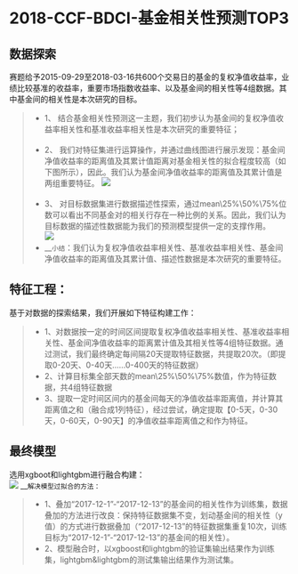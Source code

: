 # 2018-CCF-BDCI-基金相关性预测TOP3
## 数据探索
赛题给予2015-09-29至2018-03-16共600个交易日的基金的复权净值收益率，业绩比较基准的收益率，重要市场指数收益率、以及基金间的相关性等4组数据。其中基金间的相关性是本次研究的目标。 <br>
>* 1、	结合基金相关性预测这一主题，我们初步认为基金间的复权净值收益率相关性和基准收益率相关性是本次研究的重要特征； <br><br>
>* 2、	我们对特征集进行运算操作，并通过曲线图进行展示发现：基金间净值收益率的距离值及其累计值距离对基金相关性的拟合程度较高（如下图所示），因此。我们认为基金间净值收益率的距离值及其累计值是两组重要特征。
![](https://github.com/ZainHuang/2018-CCF-BDCI--TOP3/blob/master/photo/%E5%9B%BE%E7%89%871.png)<br><br>
>* 3、	对目标数据集进行数据描述性探索，通过mean\25%\50%\75%位数可以看出不同基金对的相关行存在一种比例的关系。因此，我们认为目标数据的描述性数据能为我们的预测模型提供一定的支撑作用。<br>
![](https://github.com/ZainHuang/2018-CCF-BDCI--TOP3/blob/master/photo/%E5%9B%BE%E7%89%872.png)<br>
> * __`小结`：我们认为复权净值收益率相关性、基准收益率相关性、基金间净值收益率的距离值及其累计值、描述性数据是本次研究的重要特征。

## 特征工程：

基于对数据的探索结果，我们开展如下特征构建工作： <br>
>* 1、对数据按一定的时间区间提取复权净值收益率相关性、基准收益率相关性、基金间净值收益率的距离累计值及其相关性等4组特征数据。通过测试，我们最终确定每间隔20天提取特征数据，共提取20次。（即提取0-20天、0-40天……0-400天的特征数据）<br>
>* 2、计算目标集全部天数的mean\25%\50%\75%数值，作为特征数据，共4组特征数据<br>
>* 3、提取一定时间区间内的基金间每天的净值收益率距离值，并计算其距离值之和（融合成1列特征），经过尝试，确定提取【0-5天，0-30天，0-60天，0-90天】的净值收益率距离值之和作为特征。<br>

## 最终模型

选用xgboot和lightgbm进行融合构建：<br> 
![](https://github.com/ZainHuang/2018-CCF-BDCI--TOP3/blob/master/photo/%E5%9B%BE%E7%89%873.png)
__`解决模型过拟合的方法：` 
>* 1、叠加“2017-12-1”-“2017-12-13”的基金间的相关性作为训练集，数据叠加的方法进行改良：保持特征数据集不变，划动基金间的相关性（y值）的方式进行数据叠加（“2017-12-13”的特征数据集重复10次，训练目标为“2017-12-1”-“2017-12-13”的基金间的相关性）。<br>
>* 2、模型融合时，以xgboost和lightgbm的验证集输出结果作为训练集，lightgbm&lightgbm的测试集输出结果作为测试集。
